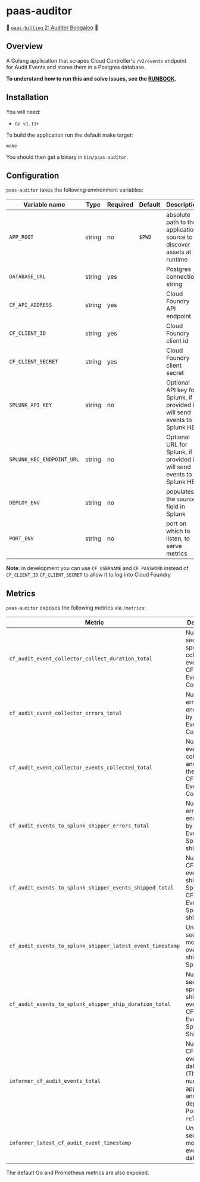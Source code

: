 # paas-auditor

🎵 [`paas-billing` 2: Auditor Boogaloo](https://www.youtube.com/watch?v=4Oy7krobW78) 🎵

## Overview

A Golang application that scrapes Cloud Controller's `/v2/events` endpoint for Audit Events and stores them in a Postgres database.

**To understand how to run this and solve issues, see the [RUNBOOK](RUNBOOK.md).**

## Installation

You will need:

* `Go v1.13+`

To build the application run the default make target:

```
make
```

You should then get a binary in `bin/paas-auditor`.

## Configuration

`paas-auditor` takes the following environment variables:

| Variable name | Type | Required | Default | Description |
|---|---|---|---|---|
|`APP_ROOT`|string|no|`$PWD`|absolute path to the application source to discover assets at runtime|
|`DATABASE_URL`|string|yes||Postgres connection string|
|`CF_API_ADDRESS`|string|yes||Cloud Foundry API endpoint|
|`CF_CLIENT_ID`|string|yes|| Cloud Foundry client id|
|`CF_CLIENT_SECRET`|string|yes||Cloud Foundry client secret|
|`SPLUNK_API_KEY`|string|no||Optional API key for Splunk, if provided it will send events to Splunk HEC|
|`SPLUNK_HEC_ENDPOINT_URL`|string|no||Optional URL for Splunk, if provided it will send events to Splunk HEC|
|`DEPLOY_ENV`|string|no||populates the `source` field in Splunk|
|`PORT_ENV`|string|no||port on which to listen, to serve metrics|

**Note**: in development you can use `CF_USERNAME` and `CF_PASSWORD` instead of `CF_CLIENT_ID` `CF_CLIENT_SECRET` to allow it to log into Cloud Foundry

## Metrics

`paas-auditor` exposes the following metrics via `/metrics`:

| Metric | Description |
|---|---|
|`cf_audit_event_collector_collect_duration_total`| Number of seconds spent collecting events by CF Audit Event Collector |
|`cf_audit_event_collector_errors_total`| Number of errors encountered by CF Audit Event Collector |
|`cf_audit_event_collector_events_collected_total`| Number of events collected and saved to the DB by CF Audit Event Collector |
|`cf_audit_events_to_splunk_shipper_errors_total`| Number of errors encountered by CF Audit Events to Splunk shipper |
|`cf_audit_events_to_splunk_shipper_events_shipped_total`| Number of CF audit events shipped to Splunk by CF Audit Events to Splunk shipper |
|`cf_audit_events_to_splunk_shipper_latest_event_timestamp`| Unix epoch seconds of most recent event shipped to Splunk |
|`cf_audit_events_to_splunk_shipper_ship_duration_total`| Number of seconds spent shipping events by CF Audit Events to Splunk Shipper |
|`informer_cf_audit_events_total`| Number of CF audit events in the database (This number is approximate, and depends on Postgres `reltuples`) |
|`informer_latest_cf_audit_event_timestamp`| Unix epoch seconds of most recent event in the database |

The default Go and Prometheus metrics are also exposed.
